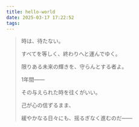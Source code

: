 ```yaml
---
title: hello-world
date: 2025-03-17 17:22:52
tags:
---
```


> 時は、待たない。
> 
> すべてを等しく、終わりへと運んでゆく。
> 
> 限りある未来の輝きを、守らんとする者よ。
> 
> 1年間——
> 
> その与えられた時を往くがいい。
> 
> 己が心の信ずるまま、
> 
> 緩やかなる日々にも、摇るぎなく進むのだ——
